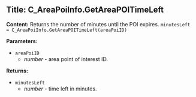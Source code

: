 ## Title: C_AreaPoiInfo.GetAreaPOITimeLeft

**Content:**
Returns the number of minutes until the POI expires.
`minutesLeft = C_AreaPoiInfo.GetAreaPOITimeLeft(areaPoiID)`

**Parameters:**
- `areaPoiID`
  - *number* - area point of interest ID.

**Returns:**
- `minutesLeft`
  - *number* - time left in minutes.